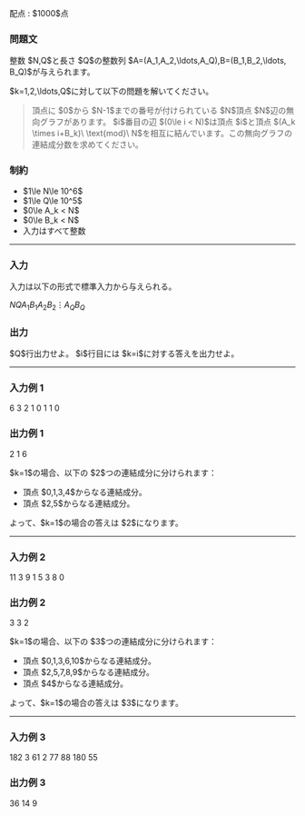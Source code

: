 
<div>

<span>

<span>

<p>
配点 : $1000$点
</p>

<div>

<section>

### **問題文**

<p>
整数 $N,Q$と長さ $Q$の整数列 $A=(A_1,A_2,\ldots,A_Q),B=(B_1,B_2,\ldots, B_Q)$が与えられます。
</p>

<p>
$k=1,2,\ldots,Q$に対して以下の問題を解いてください。
</p>

<blockquote>

<p>
頂点に $0$から $N-1$までの番号が付けられている $N$頂点 $N$辺の無向グラフがあります。 $i$番目の辺 $(0\le i < N)$は頂点 $i$と頂点 $(A_k \times i+B_k)\ \text{mod}\ N$を相互に結んでいます。この無向グラフの連結成分数を求めてください。
</p>

</blockquote>

</section>

</div>

<div>

<section>

### **制約**

<ul>

<li>
$1\le N\le 10^6$
</li>

<li>
$1\le Q\le 10^5$
</li>

<li>
$0\le A_k < N$
</li>

<li>
$0\le B_k < N$
</li>

<li>
入力はすべて整数
</li>

</ul>

</section>

</div>

---

<div>

<div>

<section>

### **入力**

<p>
入力は以下の形式で標準入力から与えられる。
</p>

<div>

$N$$Q$$A_1$$B_1$$A_2$$B_2$$\vdots$$A_Q$$B_Q$
</div>

</section>

</div>

<div>

<section>

### **出力**

<p>
$Q$行出力せよ。
$i$行目には $k=i$に対する答えを出力せよ。
</p>

</section>

</div>

</div>

---

<div>

<section>

### **入力例 1**

<div>

6 3
2 1
0 1
1 0

</div>

</section>

</div>

<div>

<section>

### **出力例 1**

<div>

2
1
6

</div>

<p>
$k=1$の場合、以下の $2$つの連結成分に分けられます：
</p>

<ul>

<li>
頂点 $0,1,3,4$からなる連結成分。
</li>

<li>
頂点 $2,5$からなる連結成分。
</li>

</ul>

<p>
よって、$k=1$の場合の答えは $2$になります。
</p>

</section>

</div>

---

<div>

<section>

### **入力例 2**

<div>

11 3
9 1
5 3
8 0

</div>

</section>

</div>

<div>

<section>

### **出力例 2**

<div>

3
3
2

</div>

<p>
$k=1$の場合、以下の $3$つの連結成分に分けられます：
</p>

<ul>

<li>
頂点 $0,1,3,6,10$からなる連結成分。
</li>

<li>
頂点 $2,5,7,8,9$からなる連結成分。
</li>

<li>
頂点 $4$からなる連結成分。
</li>

</ul>

<p>
よって、$k=1$の場合の答えは $3$になります。
</p>

</section>

</div>

---

<div>

<section>

### **入力例 3**

<div>

182 3
61 2
77 88
180 55

</div>

</section>

</div>

<div>

<section>

### **出力例 3**

<div>

36
14
9

</div>

</section>

</div>

</span>

</span>

</div>
